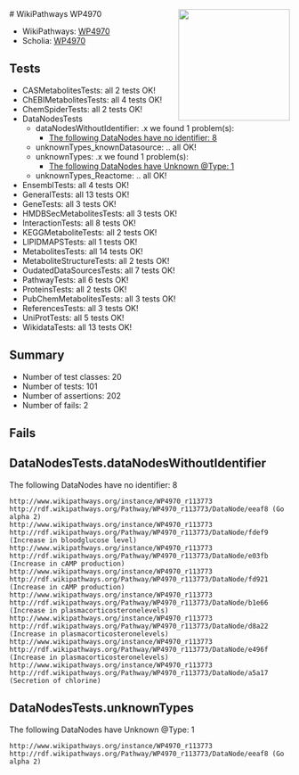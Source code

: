 <img style="float: right; width: 200px" src="https://upload.wikimedia.org/wikipedia/commons/thumb/8/83/Wplogo_with_text_500.png/640px-Wplogo_with_text_500.png" />
# WikiPathways WP4970

* WikiPathways: [WP4970](https://new.wikipathways.org/pathways/WP4970)
* Scholia: [WP4970](https://scholia.toolforge.org/wikipathways/WP4970)
## Tests
* CASMetabolitesTests: all 2 tests OK!
* ChEBIMetabolitesTests: all 4 tests OK!
* ChemSpiderTests: all 2 tests OK!
* DataNodesTests
    * dataNodesWithoutIdentifier: .x we found 1 problem(s):
        * [The following DataNodes have no identifier: 8](#d2d32fa7)
    * unknownTypes_knownDatasource: .. all OK!
    * unknownTypes: .x we found 1 problem(s):
        * [The following DataNodes have Unknown @Type: 1](#839973df)
    * unknownTypes_Reactome: .. all OK!
* EnsemblTests: all 4 tests OK!
* GeneralTests: all 13 tests OK!
* GeneTests: all 3 tests OK!
* HMDBSecMetabolitesTests: all 3 tests OK!
* InteractionTests: all 8 tests OK!
* KEGGMetaboliteTests: all 2 tests OK!
* LIPIDMAPSTests: all 1 tests OK!
* MetabolitesTests: all 14 tests OK!
* MetaboliteStructureTests: all 2 tests OK!
* OudatedDataSourcesTests: all 7 tests OK!
* PathwayTests: all 6 tests OK!
* ProteinsTests: all 2 tests OK!
* PubChemMetabolitesTests: all 3 tests OK!
* ReferencesTests: all 3 tests OK!
* UniProtTests: all 5 tests OK!
* WikidataTests: all 13 tests OK!


## Summary

* Number of test classes: 20
* Number of tests: 101
* Number of assertions: 202
* Number of fails: 2

## Fails

<a name="d2d32fa7" />

## DataNodesTests.dataNodesWithoutIdentifier

The following DataNodes have no identifier: 8
```
http://www.wikipathways.org/instance/WP4970_r113773 http://rdf.wikipathways.org/Pathway/WP4970_r113773/DataNode/eeaf8 (Go alpha 2)
http://www.wikipathways.org/instance/WP4970_r113773 http://rdf.wikipathways.org/Pathway/WP4970_r113773/DataNode/fdef9 (Increase in bloodglucose level)
http://www.wikipathways.org/instance/WP4970_r113773 http://rdf.wikipathways.org/Pathway/WP4970_r113773/DataNode/e03fb (Increase in cAMP production)
http://www.wikipathways.org/instance/WP4970_r113773 http://rdf.wikipathways.org/Pathway/WP4970_r113773/DataNode/fd921 (Increase in cAMP production)
http://www.wikipathways.org/instance/WP4970_r113773 http://rdf.wikipathways.org/Pathway/WP4970_r113773/DataNode/b1e66 (Increase in plasmacorticosteronelevels)
http://www.wikipathways.org/instance/WP4970_r113773 http://rdf.wikipathways.org/Pathway/WP4970_r113773/DataNode/d8a22 (Increase in plasmacorticosteronelevels)
http://www.wikipathways.org/instance/WP4970_r113773 http://rdf.wikipathways.org/Pathway/WP4970_r113773/DataNode/e496f (Increase in plasmacorticosteronelevels)
http://www.wikipathways.org/instance/WP4970_r113773 http://rdf.wikipathways.org/Pathway/WP4970_r113773/DataNode/a5a17 (Secretion of chlorine)
```

<a name="839973df" />

## DataNodesTests.unknownTypes

The following DataNodes have Unknown @Type: 1
```
http://www.wikipathways.org/instance/WP4970_r113773 http://rdf.wikipathways.org/Pathway/WP4970_r113773/DataNode/eeaf8 (Go alpha 2)
```

